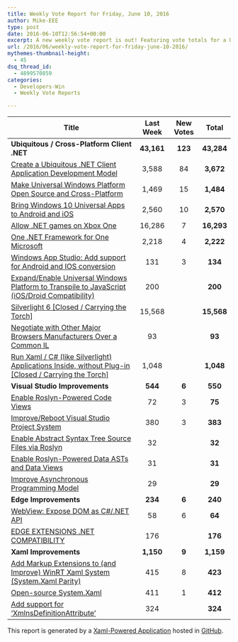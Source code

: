 ```yaml
---
title: Weekly Vote Report for Friday, June 10, 2016
author: Mike-EEE
type: post
date: 2016-06-10T12:56:54+00:00
excerpt: A new weekly vote report is out! Featuring vote totals for a Ubiquitous / Cross-Platform Client .NET (+123 New/43,284 Total), Visual Studio Improvements (+6 New/550 Total), Edge Improvements (+6 New/240 Total), and Xaml Improvements (+9 New/1,159 Total).
url: /2016/06/weekly-vote-report-for-friday-june-10-2016/
mythemes-thumbnail-height:
  - 45
dsq_thread_id:
  - 4899570859
categories:
  - Developers-Win
  - Weekly Vote Reports

---
```

| Title                                                                                                     | Last Week  |      <span class="new">New Votes</span>       |   Total    |
| --------------------------------------------------------------------------------------------------------- |:----------:|:---------------------------------------------:|:----------:|
| **Ubiquitous / Cross-Platform Client .NET**                                                               | **43,161** | <span class="new"><strong>123</strong></span> | **43,284** |
| [Create a Ubiquitous .NET Client Application Development Model][1]                                        |   3,588    |          <span class="new">84</span>          | **3,672**  |
| [Make Universal Windows Platform Open Source and Cross-Platform][2]                                       |   1,469    |          <span class="new">15</span>          | **1,484**  |
| [Bring Windows 10 Universal Apps to Android and iOS][3]                                                   |   2,560    |          <span class="new">10</span>          | **2,570**  |
| [Allow .NET games on Xbox One][4]                                                                         |   16,286   |          <span class="new">7</span>           | **16,293** |
| [One .NET Framework for One Microsoft][5]                                                                 |   2,218    |          <span class="new">4</span>           | **2,222**  |
| [Windows App Studio: Add support for Android and IOS conversion][6]                                       |    131     |          <span class="new">3</span>           |  **134**   |
| [Expand/Enable Universal Windows Platform to Transpile to JavaScript (iOS/Droid Compatibility)][7]        |    200     |           <span class="new"></span>           |  **200**   |
| [Silverlight 6 [Closed / Carrying the Torch]][8]                                                          |   15,568   |           <span class="new"></span>           | **15,568** |
| [Negotiate with Other Major Browsers Manufacturers Over a Common IL][9]                                   |     93     |           <span class="new"></span>           |   **93**   |
| [Run Xaml / C# (like Silverlight) Applications Inside, without Plug-in [Closed / Carrying the Torch]][10] |   1,048    |           <span class="new"></span>           | **1,048**  |
| **Visual Studio Improvements**                                                                            |  **544**   |  <span class="new"><strong>6</strong></span>  |  **550**   |
| [Enable Roslyn-Powered Code Views][11]                                                                    |     72     |          <span class="new">3</span>           |   **75**   |
| [Improve/Reboot Visual Studio Project System][12]                                                         |    380     |          <span class="new">3</span>           |  **383**   |
| [Enable Abstract Syntax Tree Source Files via Roslyn][13]                                                 |     32     |           <span class="new"></span>           |   **32**   |
| [Enable Roslyn-Powered Data ASTs and Data Views][14]                                                      |     31     |           <span class="new"></span>           |   **31**   |
| [Improve Asynchronous Programming Model][15]                                                              |     29     |           <span class="new"></span>           |   **29**   |
| **Edge Improvements**                                                                                     |  **234**   |  <span class="new"><strong>6</strong></span>  |  **240**   |
| [WebView: Expose DOM as C#/.NET API][16]                                                                  |     58     |          <span class="new">6</span>           |   **64**   |
| [EDGE EXTENSIONS .NET COMPATIBILITY][17]                                                                  |    176     |           <span class="new"></span>           |  **176**   |
| **Xaml Improvements**                                                                                     | **1,150**  |  <span class="new"><strong>9</strong></span>  | **1,159**  |
| [Add Markup Extensions to (and Improve) WinRT Xaml System (System.Xaml Parity)][18]                       |    415     |          <span class="new">8</span>           |  **423**   |
| [Open-source System.Xaml][19]                                                                             |    411     |          <span class="new">1</span>           |  **412**   |
| [Add support for &#8216;XmlnsDefinitionAttribute&#8217;][20]                                              |    324     |           <span class="new"></span>           |  **324**   |

This report is generated by a [Xaml-Powered Application][21] hosted in [GitHub][22].

 [1]: http://visualstudio.uservoice.com/forums/121579-visual-studio/suggestions/10027638-create-a-ubiquitous-net-client-application-develo
 [2]: https://wpdev.uservoice.com/forums/110705-dev-platform/suggestions/7989744-make-universal-windows-platform-open-source-and-cr
 [3]: https://visualstudio.uservoice.com/forums/121579-visual-studio-2015/suggestions/8912350-bring-windows-10-universal-apps-to-android-and-ios
 [4]: https://visualstudio.uservoice.com/forums/121579-visual-studio-2015/suggestions/4233646-allow-net-games-on-xbox-one
 [5]: http://visualstudio.uservoice.com/forums/121579-visual-studio-2015/suggestions/4249140-one-net-framework-for-one-microsoft
 [6]: https://wpdev.uservoice.com/forums/216486-windows-app-studio/suggestions/9550647-add-support-for-andriod-and-ios-conversion
 [7]: https://wpdev.uservoice.com/forums/110705-dev-platform/suggestions/7897380-expand-enable-universal-windows-platform-to-transp
 [8]: http://visualstudio.uservoice.com/forums/121579-visual-studio/suggestions/3556619-silverlight-6
 [9]: https://wpdev.uservoice.com/forums/257854-microsoft-edge-developer/suggestions/11392869-negociate-with-other-major-browsers-maufacturers-o
 [10]: https://wpdev.uservoice.com/forums/257854-microsoft-edge-developer/suggestions/8022150-run-xaml-c-like-silverlight-applications-ins
 [11]: http://visualstudio.uservoice.com/forums/121579-visual-studio/suggestions/10020390-enable-roslyn-powered-code-views
 [12]: http://visualstudio.uservoice.com/forums/121579-visual-studio/suggestions/9347001-improve-reboot-visual-studio-project-system
 [13]: http://visualstudio.uservoice.com/forums/121579-visual-studio-2015/suggestions/7066885-enable-abstract-syntax-tree-source-files-via-rosly
 [14]: http://visualstudio.uservoice.com/forums/121579-visual-studio/suggestions/10020525-enable-roslyn-powered-data-asts-and-data-views
 [15]: http://visualstudio.uservoice.com/forums/121579-visual-studio/suggestions/9126493-improve-asynchronous-programming-model
 [16]: https://wpdev.uservoice.com/forums/110705-dev-platform/suggestions/9126583-webview-expose-dom-as-c-net-api
 [17]: https://wpdev.uservoice.com/forums/257854-microsoft-edge-developer/suggestions/9467958-edge-extensions-net-compatibility
 [18]: https://wpdev.uservoice.com/forums/110705-dev-platform/suggestions/7232264-add-markup-extensions-to-and-improve-winrt-xaml
 [19]: http://visualstudio.uservoice.com/forums/121579-visual-studio-2015/suggestions/11234259-open-source-system-xaml
 [20]: https://wpdev.uservoice.com/forums/110705-universal-windows-platform/suggestions/9523650-add-support-for-xmlnsdefinitionattribute
 [21]: https://imgflip.com/i/h6ho2
 [22]: https://github.com/DevelopersWin/VoteReporter